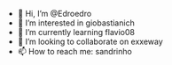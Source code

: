 - 👋 Hi, I’m @Edroedro
- 👀 I’m interested in giobastianich
- 🌱 I’m currently learning flavio08
- 💞️ I’m looking to collaborate on exxeway
- 📫 How to reach me: sandrinho

<!---
Edroedro/Edroedro is a ✨ special ✨ repository because its `README.md` (this file) appears on your GitHub profile.
You can click the Preview link to take a look at your changes.
--->
